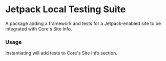 # Jetpack Local Testing Suite

A package adding a framework and tests for a Jetpack-enabled site to be integrated with Core's Site Info.

### Usage

Instantiating will add tests to Core's Site Info section.
